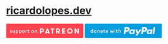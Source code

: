 # [ricardolopes.dev](https://ricardolopes.dev/)
[![Support on Patreon](patreon-button.png)](https://www.patreon.com/raivr)
[![Donate with PayPal](paypal-button.png)](https://paypal.me/raicuparta/5usd)

